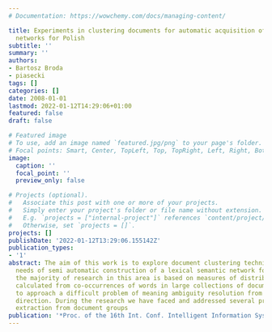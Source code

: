```yaml
---
# Documentation: https://wowchemy.com/docs/managing-content/

title: Experiments in clustering documents for automatic acquisition of lexical semantic
  networks for Polish
subtitle: ''
summary: ''
authors:
- Bartosz Broda
- piasecki
tags: []
categories: []
date: 2008-01-01
lastmod: 2022-01-12T14:29:06+01:00
featured: false
draft: false

# Featured image
# To use, add an image named `featured.jpg/png` to your page's folder.
# Focal points: Smart, Center, TopLeft, Top, TopRight, Left, Right, BottomLeft, Bottom, BottomRight.
image:
  caption: ''
  focal_point: ''
  preview_only: false

# Projects (optional).
#   Associate this post with one or more of your projects.
#   Simply enter your project's folder or file name without extension.
#   E.g. `projects = ["internal-project"]` references `content/project/deep-learning/index.md`.
#   Otherwise, set `projects = []`.
projects: []
publishDate: '2022-01-12T13:29:06.155142Z'
publication_types:
- '1'
abstract: The aim of this work is to explore document clustering techniques for the
  needs of semi automatic construction of a lexical semantic network for Polish. Although
  the majority of research in this area is based on measures of distributional similarity
  calculated from co-occurrences of words in large collections of documents, we wanted
  to approach a difficult problem of meaning ambiguity resolution from a different
  direction. During the research we have faced and addressed several problems of keyword
  extraction from document groups
publication: '*Proc. of the 16th Int. Conf. Intelligent Information Systems*'
---
```

